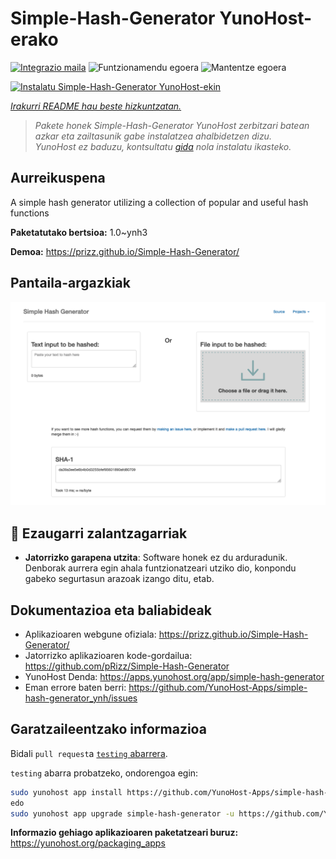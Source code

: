 <!--
Ohart ongi: README hau automatikoki sortu da <https://github.com/YunoHost/apps/tree/master/tools/readme_generator>ri esker
EZ editatu eskuz.
-->

# Simple-Hash-Generator YunoHost-erako

[![Integrazio maila](https://dash.yunohost.org/integration/simple-hash-generator.svg)](https://dash.yunohost.org/appci/app/simple-hash-generator) ![Funtzionamendu egoera](https://ci-apps.yunohost.org/ci/badges/simple-hash-generator.status.svg) ![Mantentze egoera](https://ci-apps.yunohost.org/ci/badges/simple-hash-generator.maintain.svg)

[![Instalatu Simple-Hash-Generator YunoHost-ekin](https://install-app.yunohost.org/install-with-yunohost.svg)](https://install-app.yunohost.org/?app=simple-hash-generator)

*[Irakurri README hau beste hizkuntzatan.](./ALL_README.md)*

> *Pakete honek Simple-Hash-Generator YunoHost zerbitzari batean azkar eta zailtasunik gabe instalatzea ahalbidetzen dizu.*  
> *YunoHost ez baduzu, kontsultatu [gida](https://yunohost.org/install) nola instalatu ikasteko.*

## Aurreikuspena

A simple hash generator utilizing a collection of popular and useful hash functions


**Paketatutako bertsioa:** 1.0~ynh3

**Demoa:** <https://prizz.github.io/Simple-Hash-Generator/>

## Pantaila-argazkiak

![Simple-Hash-Generator(r)en pantaila-argazkia](./doc/screenshots/screenshot.png)

## :red_circle: Ezaugarri zalantzagarriak

- **Jatorrizko garapena utzita**: Software honek ez du arduradunik. Denborak aurrera egin ahala funtzionatzeari utziko dio, konpondu gabeko segurtasun arazoak izango ditu, etab.

## Dokumentazioa eta baliabideak

- Aplikazioaren webgune ofiziala: <https://prizz.github.io/Simple-Hash-Generator/>
- Jatorrizko aplikazioaren kode-gordailua: <https://github.com/pRizz/Simple-Hash-Generator>
- YunoHost Denda: <https://apps.yunohost.org/app/simple-hash-generator>
- Eman errore baten berri: <https://github.com/YunoHost-Apps/simple-hash-generator_ynh/issues>

## Garatzaileentzako informazioa

Bidali `pull request`a [`testing` abarrera](https://github.com/YunoHost-Apps/simple-hash-generator_ynh/tree/testing).

`testing` abarra probatzeko, ondorengoa egin:

```bash
sudo yunohost app install https://github.com/YunoHost-Apps/simple-hash-generator_ynh/tree/testing --debug
edo
sudo yunohost app upgrade simple-hash-generator -u https://github.com/YunoHost-Apps/simple-hash-generator_ynh/tree/testing --debug
```

**Informazio gehiago aplikazioaren paketatzeari buruz:** <https://yunohost.org/packaging_apps>
